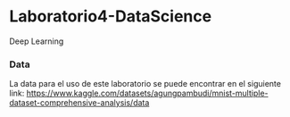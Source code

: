 # Laboratorio4-DataScience
 Deep Learning

### Data
La data para el uso de este laboratorio se puede encontrar en el siguiente link:
https://www.kaggle.com/datasets/agungpambudi/mnist-multiple-dataset-comprehensive-analysis/data

